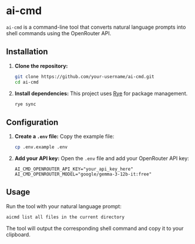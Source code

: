 # ai-cmd

`ai-cmd` is a command-line tool that converts natural language prompts into shell commands using the OpenRouter API.

## Installation

1.  **Clone the repository:**
    ```bash
    git clone https://github.com/your-username/ai-cmd.git
    cd ai-cmd
    ```

2.  **Install dependencies:**
    This project uses [Rye](https://rye-up.com/) for package management.
    ```bash
    rye sync
    ```

## Configuration

1.  **Create a `.env` file:**
    Copy the example file:
    ```bash
    cp .env.example .env
    ```

2.  **Add your API key:**
    Open the `.env` file and add your OpenRouter API key:
    ```
    AI_CMD_OPENROUTER_API_KEY="your_api_key_here"
    AI_CMD_OPENROUTER_MODEL="google/gemma-3-12b-it:free"
    ```

## Usage

Run the tool with your natural language prompt:

```bash
aicmd list all files in the current directory
```

The tool will output the corresponding shell command and copy it to your clipboard.

